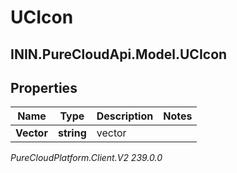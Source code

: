 # UCIcon

## ININ.PureCloudApi.Model.UCIcon

## Properties

|Name | Type | Description | Notes|
|------------ | ------------- | ------------- | -------------|
| **Vector** | **string** | vector | |



_PureCloudPlatform.Client.V2 239.0.0_
